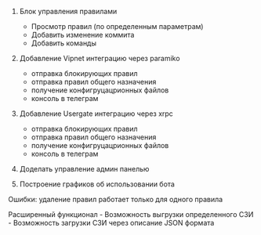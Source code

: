 1) Блок управления правилами
    - Просмотр правил (по определенным параметрам)
    - Добавить изменение коммита
    - Добавить команды

2) Добавление Vipnet интеграцию через paramiko
    - отправка блокирующих правил
    - отправка правил общего назначения
    - получение конфигруцацрионных файлов
    - консоль в телеграм

3) Добавление Usergate интеграцию через xrpc
    - отправка блокирующих правил
    - отправка правил общего назначения
    - получение конфигруцацрионных файлов
    - консоль в телеграм

4) Доделать управление админ панелью

5) Построение графиков об использовании бота

Ошибки:
удаление правил работает только для одного правила

Расширенный функционал
    - Возможность выгрузки определенного СЗИ
    - Возможность загрузки СЗИ через описание JSON формата
